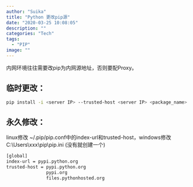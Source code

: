 ```yaml
---
author: "Suika"
title: "Python 更改pip源"
date: "2020-03-25 10:08:05"
description: ""
categories: "Tech"
tags: 
  - "PIP"
image: ""
---
```


内网环境往往需要改pip为内网源地址，否则要配Proxy。
## 临时更改：  
```bash
pip install -i <server IP> --trusted-host <server IP> <package_name>
```
## 永久修改：
linux修改 ~/.pip/pip.conf中的index-url和trusted-host，windows修改C:\Users\xxx\pip\pip.ini (没有就创建一个)  
```bash
[global]
index-url = pypi.python.org
trusted-host = pypi.python.org
               pypi.org
               files.pythonhosted.org
```